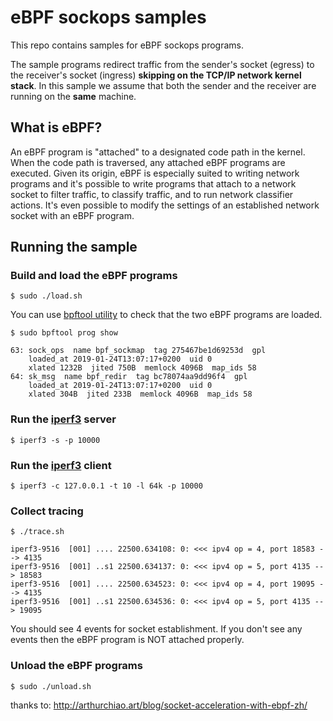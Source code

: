# eBPF sockops samples

This repo contains samples for eBPF sockops programs.

The sample programs redirect traffic from the sender's socket (egress) to the receiver's socket (ingress) **skipping on the TCP/IP network kernel stack**. In this sample we assume that both the sender and the receiver are running on the **same** machine.

## What is eBPF?

An eBPF program is "attached" to a designated code path in the kernel. When the code path is traversed, any attached eBPF programs are executed. Given its origin, eBPF is especially suited to writing network programs and it's possible to write programs that attach to a network socket to filter traffic, to classify traffic, and to run network classifier actions. It's even possible to modify the settings of an established network socket with an eBPF program. 

## Running the sample

### Build and load the eBPF programs

```shell
$ sudo ./load.sh
```

You can use [bpftool utility](https://github.com/torvalds/linux/blob/master/tools/bpf/bpftool/Documentation/bpftool-prog.rst) to check that the two eBPF programs are loaded.

```shell
$ sudo bpftool prog show

63: sock_ops  name bpf_sockmap  tag 275467be1d69253d  gpl
	loaded_at 2019-01-24T13:07:17+0200  uid 0
	xlated 1232B  jited 750B  memlock 4096B  map_ids 58
64: sk_msg  name bpf_redir  tag bc78074aa9dd96f4  gpl
	loaded_at 2019-01-24T13:07:17+0200  uid 0
	xlated 304B  jited 233B  memlock 4096B  map_ids 58
```

### Run the [iperf3](https://iperf.fr/) server

```shell
$ iperf3 -s -p 10000
```

### Run the [iperf3](https://iperf.fr/) client

```shell
$ iperf3 -c 127.0.0.1 -t 10 -l 64k -p 10000
```

### Collect tracing

```shell
$ ./trace.sh

iperf3-9516  [001] .... 22500.634108: 0: <<< ipv4 op = 4, port 18583 --> 4135
iperf3-9516  [001] ..s1 22500.634137: 0: <<< ipv4 op = 5, port 4135 --> 18583
iperf3-9516  [001] .... 22500.634523: 0: <<< ipv4 op = 4, port 19095 --> 4135
iperf3-9516  [001] ..s1 22500.634536: 0: <<< ipv4 op = 5, port 4135 --> 19095
```
You should see 4 events for socket establishment. If you don't see any events then the eBPF program is NOT attached properly.

### Unload the eBPF programs

```shell
$ sudo ./unload.sh
```

thanks to: http://arthurchiao.art/blog/socket-acceleration-with-ebpf-zh/
